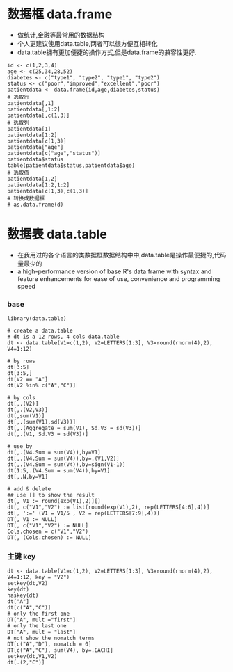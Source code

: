 # 数据框 data.frame
- 做统计,金融等最常用的数据结构
- 个人更建议使用data.table,两者可以很方便互相转化
- data.table拥有更加便捷的操作方式,但是data.frame的兼容性更好.

```
id <- c(1,2,3,4)
age <- c(25,34,28,52)
diabetes <- c("type1", "type2", "type1", "type2")
status <- c("poor","improved","excellent","poor")
patientdata <- data.frame(id,age,diabetes,status)
# 选取行
patientdata[,1]
patientdata[,1:2]
patientdata[,c(1,3)]
# 选取列
patientdata[1]
patientdata[1:2]
patientdata[c(1,3)]
patientdata["age"]
patientdata[c("age","status")]
patientdata$status
table(patientdata$status,patientdata$age)
# 选取值
patientdata[1,2]
patientdata[1:2,1:2]
patientdata[c(1,3),c(1,3)]
# 转换成数据框
# as.data.frame(d)
```

# 数据表 data.table
- 在我用过的各个语言的类数据框数据结构中中,data.table是操作最便捷的,代码量最少的
- a high-performance version of base R's data.frame with syntax and feature enhancements for ease of use, convenience and programming speed

### base
```
library(data.table)

# create a data.table
# dt is a 12 rows, 4 cols data.table
dt <- data.table(V1=c(1,2), V2=LETTERS[1:3], V3=round(rnorm(4),2), V4=1:12)

# by rows
dt[3:5]
dt[3:5,]
dt[V2 == "A"]
dt[V2 %in% c("A","C")]

# by cols
dt[,.(V2)]
dt[,.(V2,V3)]
dt[,sum(V1)]
dt[,.(sum(V1),sd(V3))]
dt[,.(Aggregate = sum(V1), Sd.V3 = sd(V3))]
dt[,.(V1, Sd.V3 = sd(V3))]

# use by
dt[,.(V4.Sum = sum(V4)),by=V1]
dt[,.(V4.Sum = sum(V4)),by=.(V1,V2)]
dt[,.(V4.Sum = sum(V4)),by=sign(V1-1)]
dt[1:5,.(V4.Sum = sum(V4)),by=V1]
dt[,.N,by=V1]

# add & delete
## use [] to show the result
dt[, V1 := round(exp(V1),2)][]
dt[, c("V1","V2") := list(round(exp(V1),2), rep(LETTERS[4:6],4))]
dt[, ':=' (V1 = V1/5 , V2 = rep(LETTERS[7:9],4))]
DT[, V1 := NULL]
DT[, c("V1","V2") := NULL]
Cols.chosen = c("V1","V2")
DT[, (Cols.chosen) := NULL]
```

### 主键 key
```
dt <- data.table(V1=c(1,2), V2=LETTERS[1:3], V3=round(rnorm(4),2), V4=1:12, key = "V2")
setkey(dt,V2)
key(dt)
haskey(dt)
dt["A"]
dt[c("A","C")]
# only the first one
DT["A", mult ="first"]
# only the last one
DT["A", mult = "last"]
# not show the nomatch terms
DT[c("A","D"), nomatch = 0]
DT[c("A","C"), sum(V4), by=.EACHI]
setkey(dt,V1,V2)
dt[.(2,"C")]
```


